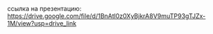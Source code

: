 ссылка на презентацию: https://drive.google.com/file/d/1BnAtl0z0XyBjkrA8V9muTP93gTJZx-1M/view?usp=drive_link 
